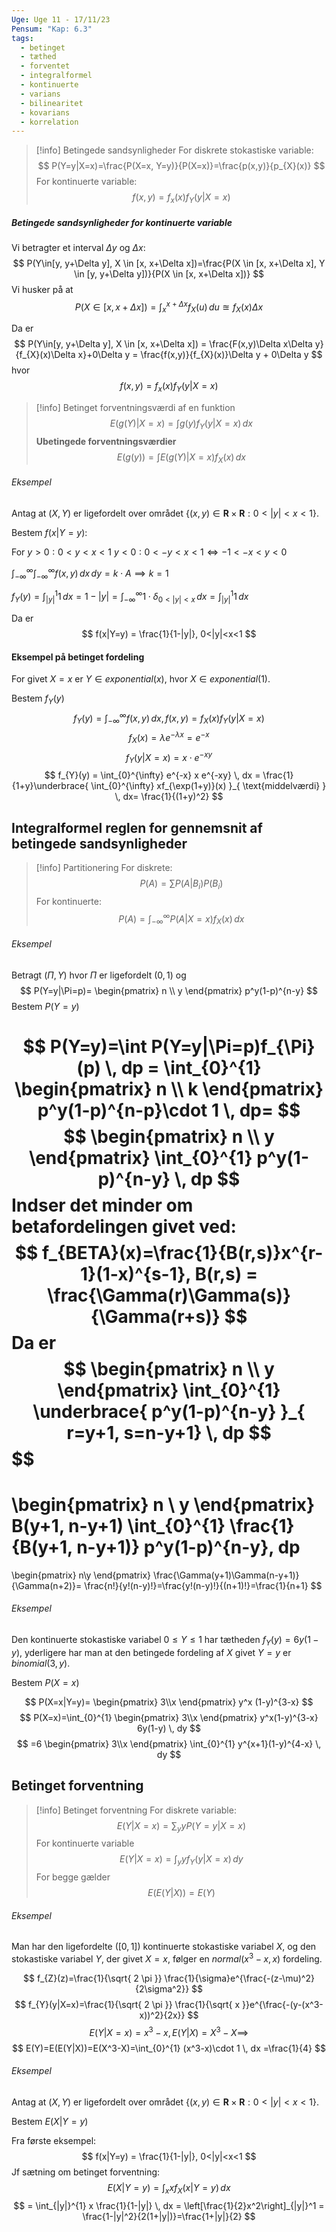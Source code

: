 ```yaml
---
Uge: Uge 11 - 17/11/23
Pensum: "Kap: 6.3"
tags:
  - betinget
  - tæthed
  - forventet
  - integralformel
  - kontinuerte
  - varians
  - bilinearitet
  - kovarians
  - korrelation
---
```

>[!info] Betingede sandsynligheder
>For diskrete stokastiske variable:
>$$
>P(Y=y|X=x)=\frac{P(X=x, Y=y)}{P(X=x)}=\frac{p(x,y)}{p_{X}(x)}
>$$
>For kontinuerte variable:
>$$
>f(x, y)=f_{x}(x)f_{Y}(y|X=x)
>$$

##### Betingede sandsynligheder for kontinuerte variable
Vi betragter et interval $\Delta y$ og $\Delta x$:
$$
P(Y\in[y, y+\Delta y], X \in [x, x+\Delta x])=\frac{P(X \in [x, x+\Delta x], Y \in [y, y+\Delta y])}{P(X \in [x, x+\Delta x])}
$$
Vi husker på at
$$
P(X \in [x, x+\Delta x])=\int_{x}^{x+\Delta x} f_{X}(u) \, du \approxeq f_{X}(x) \Delta x
$$

Da er 
$$
	P(Y\in[y, y+\Delta y], X \in [x, x+\Delta x]) = \frac{F(x,y)\Delta x\Delta y}{f_{X}(x)\Delta x}+0\Delta y = \frac{f(x,y)}{f_{X}(x)}\Delta y + 0\Delta y
$$
hvor
$$
f(x, y)=f_{x}(x)f_{Y}(y|X=x)
$$
>[!info] Betinget forventningsværdi af en funktion
>$$
>E(g(Y)|X=x)=\int g(y)f_{Y}(y|X=x) \, dx 
>$$
>**Ubetingede forventningsværdier**
>$$
>E(g(y))=\int E(g(Y)|X=x)f_{X}(x) \, dx 
>$$

###### Eksempel
Antag at $(X,Y)$ er ligefordelt over området $\{(x,y) \in \mathbf{R} \times \mathbf{R} : 0<|y|<x<1\}.$

Bestem $f(x|Y=y)$:

For 
$y>0: 0<y<x<1$
$y<0: 0<-y<x<1 \Leftrightarrow -1<-x<y<0$

$\int_{-\infty}^{\infty} \int_{-\infty}^{\infty}  f(x,y)\, dx \, dy=k\cdot A \implies k=1$

$f_{Y}(y) = \int_{|y|}^{1} 1 \, dx=1-|y| = \int_{-\infty}^{\infty} 1\cdot \delta_{0<|y|<x} \, dx=\int_{|y|}^{1} 1 \, dx$

Da er
$$
f(x|Y=y) = \frac{1}{1-|y|}, 0<|y|<x<1
$$

#### Eksempel på betinget fordeling
For givet $X=x$ er $Y \in exponential(x)$, hvor $X \in exponential(1)$.

Bestem $f_{Y}(y)$
$$
f_{Y}(y) = \int_{-\infty}^{\infty} f(x,y) \, dx, f(x,y)=f_{X}(x)f_{Y}(y|X=x) 
$$
$$
f_{X}(x)=\lambda e^{-\lambda x} = e^{-x}
$$
$$
f_{Y}(y|X=x)=x\cdot e^{-xy}
$$
$$
f_{Y}(y) = \int_{0}^{\infty} e^{-x} x e^{-xy} \, dx = \frac{1}{1+y}\underbrace{ \int_{0}^{\infty} xf_{\exp(1+y)}(x) }_{ \text{middelværdi} } \, dx= \frac{1}{(1+y)^2}
$$
## Integralformel reglen for gennemsnit af betingede sandsynligheder

>[!info] Partitionering
>For diskrete:
>$$
>P(A)=\sum P(A|B_{i})P(B_{i})
>$$
>For kontinuerte:
>$$
>P(A)=\int_{-\infty}^{\infty} P(A|X=x)f_{X}(x) \, dx 
>$$

###### Eksempel
Betragt $(\Pi, Y)$ hvor $\Pi$ er ligefordelt $(0,1)$ og
$$
P(Y=y|\Pi=p)=
\begin{pmatrix}
n \\
y
\end{pmatrix}
p^y(1-p)^{n-y}
$$
Bestem $P(Y=y)$

$$
P(Y=y)=\int P(Y=y|\Pi=p)f_{\Pi}(p) \, dp = \int_{0}^{1} 
\begin{pmatrix}
n \\
k
\end{pmatrix}
p^y(1-p)^{n-p}\cdot 1
\, dp=
$$
$$
\begin{pmatrix}
n \\
y
\end{pmatrix}
\int_{0}^{1} p^y(1-p)^{n-y} \, dp
$$
Indser det minder om betafordelingen givet ved:
$$
f_{BETA}(x)=\frac{1}{B(r,s)}x^{r-1}(1-x)^{s-1}, B(r,s) = \frac{\Gamma(r)\Gamma(s)}{\Gamma(r+s)}
$$
Da er
$$
\begin{pmatrix}
n \\
y
\end{pmatrix}
\int_{0}^{1} \underbrace{ p^y(1-p)^{n-y} }_{ r=y+1, s=n-y+1} \, dp
$$
$$
=
\begin{pmatrix}
n \\
y
\end{pmatrix}
B(y+1, n-y+1)
\int_{0}^{1} \frac{1}{B(y+1, n-y+1)} p^y(1-p)^{n-y}\, dp 
$$
$$
=
\begin{pmatrix}
n\\y
\end{pmatrix}
\frac{\Gamma(y+1)\Gamma(n-y+1)}{\Gamma(n+2)}=
\frac{n!}{y!(n-y)!}=\frac{y!(n-y)!}{(n+1)!}=\frac{1}{n+1}
$$
###### Eksempel
Den kontinuerte stokastiske variabel $0≤Y≤1$ har tætheden $f_{Y}(y)=6y(1-y)$, yderligere har man at den betingede fordeling af $X$ givet $Y=y$ er $binomial(3,y)$.

Bestem $P(X=x)$

$$
P(X=x|Y=y)=
\begin{pmatrix}
3\\x
\end{pmatrix}
y^x (1-y)^{3-x}
$$
$$
P(X=x)=\int_{0}^{1} 
\begin{pmatrix}
3\\x
\end{pmatrix}
y^x(1-y)^{3-x} 6y(1-y)
\, dy 
$$
$$
=6
\begin{pmatrix}
3\\x
\end{pmatrix}
\int_{0}^{1} y^{x+1}(1-y)^{4-x} \, dy 
$$
## Betinget forventning
>[!info] Betinget forventning
>For diskrete variable:
>$$
>E(Y|X=x)=\sum_{y}yP(Y=y|X=x)
>$$
>For kontinuerte variable
>$$
>E(Y|X=x)=\int_{y}yf_{Y}(y|X=x)  \, dy 
>$$
>For begge gælder
>$$
>E(E(Y|X))=E(Y)
>$$

###### Eksempel
Man har den ligefordelte $([0,1])$ kontinuerte stokastiske variabel $X$, og den stokastiske variabel $Y$, der givet $X=x$, følger en $normal(x^3-x,x)$ fordeling.

$$
f_{Z}(z)=\frac{1}{\sqrt{ 2 \pi }} \frac{1}{\sigma}e^{\frac{-(z-\mu)^2}{2\sigma^2}}
$$
$$
f_{Y}(y|X=x)=\frac{1}{\sqrt{ 2 \pi }} \frac{1}{\sqrt{ x }}e^{\frac{-(y-(x^3-x))^2}{2x}}
$$
$$
E(Y|X=x)=x^3-x, E(Y|X)=X^3-X \implies
$$
$$
E(Y)=E(E(Y|X))=E(X^3-X)=\int_{0}^{1} (x^3-x)\cdot 1 \, dx =\frac{1}{4}
$$
###### Eksempel
Antag at $(X,Y)$ er ligefordelt over området $\{(x,y) \in \mathbf{R} \times \mathbf{R} : 0<|y|<x<1\}.$

Bestem $E(X|Y=y)$

Fra første eksempel:
$$
f(x|Y=y) = \frac{1}{1-|y|}, 0<|y|<x<1
$$
Jf sætning om betinget forventning:
$$
E(X|Y=y)=\int_{x}xf_{X}(x|Y=y)  \, dx 
$$
$$
= \int_{|y|}^{1} x \frac{1}{1-|y|} \, dx = \left[\frac{1}{2}x^2\right]_{|y|}^1 = \frac{1-|y|^2}{2(1+|y|)}=\frac{1+|y|}{2}
$$
